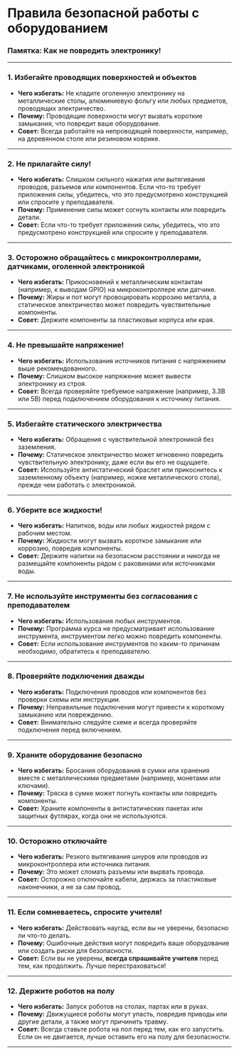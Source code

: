 ﻿# Правила безопасной работы с оборудованием

### Памятка: **Как не повредить электронику!**


---

### 1. **Избегайте проводящих поверхностей и объектов**
- **Чего избегать:** Не кладите оголенную электронику на металлические столы, алюминиевую фольгу или любых предметов, проводящих электричество.
- **Почему:** Проводящие поверхности могут вызвать короткие замыкания, что повредит ваше оборудование.
- **Совет:** Всегда работайте на непроводящей поверхности, например, на деревянном столе или резиновом коврике.

---

### 2. **Не прилагайте силу!**
- **Чего избегать:** Слишком сильного нажатия или вытягивания проводов, разъемов или компонентов. Если что-то требует приложения силы, убедитесь, что это предусмотрено конструкцией или спросите у преподавателя.
- **Почему:** Применение силы может согнуть контакты или повредить детали.
- **Совет:** Если что-то требует приложения силы, убедитесь, что это предусмотрено конструкцией или спросите у преподавателя.

---

### 3. **Осторожно обращайтесь с микроконтроллерами,  датчиками, оголенной электроникой**
- **Чего избегать:** Прикосновений к металлическим контактам (например, к выводам GPIO) на микроконтроллере или датчике.
- **Почему:** Жиры и пот могут провоцировать коррозию металла, а статическое электричество может повредить чувствительные компоненты.
- **Совет:** Держите компоненты за пластиковые корпуса или края.

---

### 4. **Не превышайте напряжение!**
- **Чего избегать:** Использования источников питания с напряжением выше рекомендованного.
- **Почему:** Слишком высокое напряжение может вывести электронику из строя.
- **Совет:** Всегда проверяйте требуемое напряжение (например, 3.3В или 5В) перед подключением оборудования к источнику питания.

---

### 5. **Избегайте статического электричества**
- **Чего избегать:** Обращения с чувствительной электроникой без заземления.
- **Почему:** Статическое электричество может мгновенно повредить чувствительную электронику, даже если вы его не ощущаете.
- **Совет:** Используйте антистатический браслет или прикоснитесь к заземленному объекту (например, ножке металлического стола), прежде чем работать с электроникой.

---

### 6. **Уберите все жидкости!**
- **Чего избегать:** Напитков, воды или любых жидкостей рядом с рабочим местом.
- **Почему:** Жидкости могут вызвать короткое замыкание или коррозию, повредив компоненты.
- **Совет:** Держите напитки на безопасном расстоянии и никогда не размещайте компоненты рядом с раковинами или источниками воды.

---

### 7. **Не используйте инструменты без согласования с преподавателем**
- **Чего избегать:** Использования любых инструментов.
- **Почему:** Программа курса не предусматривает использование инструмента, инструментом легко можно повредить компоненты.
- **Совет:** Если использование инструментов по каким-то причинам необходимо, обратитесь к преподавателю.

---

### 8. **Проверяйте подключения дважды**
- **Чего избегать:** Подключения проводов или компонентов без проверки схемы или инструкции.
- **Почему:** Неправильные подключения могут привести к короткому замыканию или повреждению.
- **Совет:** Внимательно следуйте схеме и всегда проверяйте подключения перед включением.

---

### 9. **Храните оборудование безопасно**
- **Чего избегать:** Бросания оборудования в сумки или хранения вместе с металлическими предметами (например, монетами или ключами).
- **Почему:** Тряска в сумке может погнуть контакты или повредить компоненты.
- **Совет:** Храните компоненты в антистатических пакетах или защитных футлярах, когда они не используются.

---

### 10. **Осторожно отключайте**
- **Чего избегать:** Резкого вытягивания шнуров или проводов из микроконтроллера или источника питания.
- **Почему:** Это может сломать разъемы или вырвать провода.
- **Совет:** Осторожно отключайте кабели, держась за пластиковые наконечники, а не за сам провод.

---

### 11. **Если сомневаетесь, спросите учителя!**
- **Чего избегать:** Действовать наугад, если вы не уверены, безопасно ли что-то делать.
- **Почему:** Ошибочные действия могут повредить ваше оборудование или создать риски для безопасности.
- **Совет:** Если вы не уверены, **всегда спрашивайте учителя** перед тем, как продолжить. Лучше перестраховаться!

---

### 12. **Держите роботов на полу**
- **Чего избегать:** Запуск роботов на столах, партах или в руках.
- **Почему:** Движущиеся роботы могут упасть, повредив приводы или другие детали, а также могут причинить травму.
- **Совет:** Всегда ставьте робота на пол перед тем, как его запустить. Если он не двигается, лучше оставить его на полу для безопасности.

---

